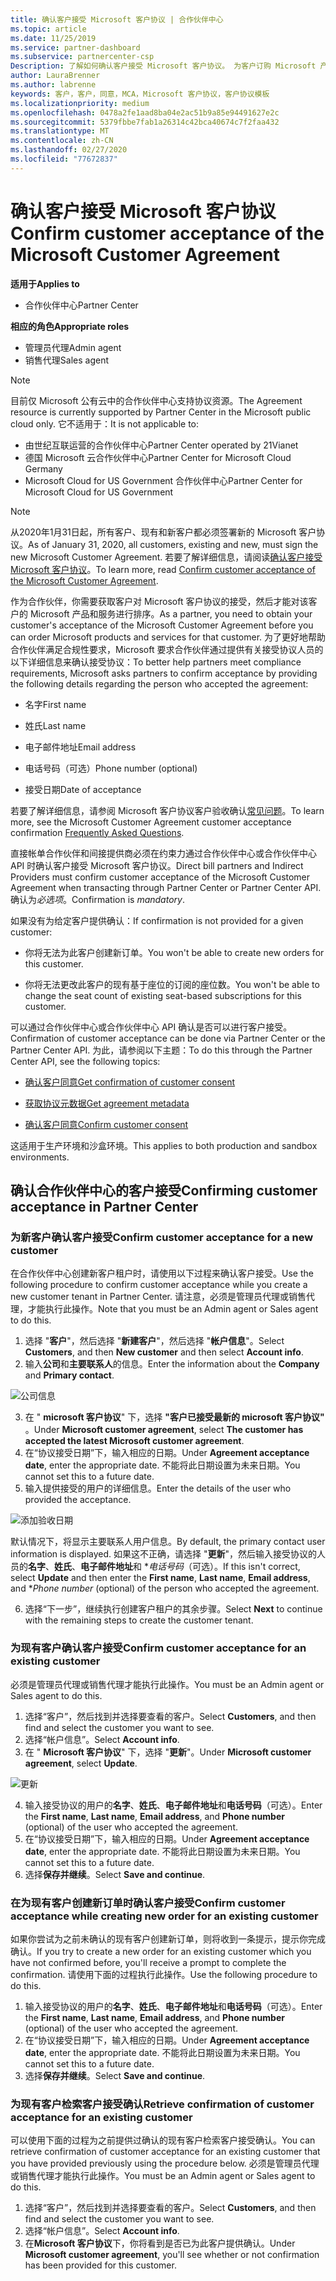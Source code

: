 ```yaml
---
title: 确认客户接受 Microsoft 客户协议 | 合作伙伴中心
ms.topic: article
ms.date: 11/25/2019
ms.service: partner-dashboard
ms.subservice: partnercenter-csp
Description: 了解如何确认客户接受 Microsoft 客户协议。 为客户订购 Microsoft 产品和服务时，可能需要这样做。
author: LauraBrenner
ms.author: labrenne
keywords: 客户，客户，同意，MCA，Microsoft 客户协议，客户协议模板
ms.localizationpriority: medium
ms.openlocfilehash: 0478a2fe1aad8ba04e2ac51b9a85e94491627e2c
ms.sourcegitcommit: 5379fbbe7fab1a26314c42bca40674c7f2faa432
ms.translationtype: MT
ms.contentlocale: zh-CN
ms.lasthandoff: 02/27/2020
ms.locfileid: "77672837"
---
```

# <a name="confirm-customer-acceptance-of-the-microsoft-customer-agreement"></a><span data-ttu-id="74aa4-105">确认客户接受 Microsoft 客户协议</span><span class="sxs-lookup"><span data-stu-id="74aa4-105">Confirm customer acceptance of the Microsoft Customer Agreement</span></span>

<span data-ttu-id="74aa4-106">**适用于**</span><span class="sxs-lookup"><span data-stu-id="74aa4-106">**Applies to**</span></span>
-  <span data-ttu-id="74aa4-107">合作伙伴中心</span><span class="sxs-lookup"><span data-stu-id="74aa4-107">Partner Center</span></span>

<span data-ttu-id="74aa4-108">**相应的角色**</span><span class="sxs-lookup"><span data-stu-id="74aa4-108">**Appropriate roles**</span></span>

- <span data-ttu-id="74aa4-109">管理员代理</span><span class="sxs-lookup"><span data-stu-id="74aa4-109">Admin agent</span></span>
- <span data-ttu-id="74aa4-110">销售代理</span><span class="sxs-lookup"><span data-stu-id="74aa4-110">Sales agent</span></span>

> [!NOTE]
> <span data-ttu-id="74aa4-111">目前仅 Microsoft 公有云中的合作伙伴中心支持协议资源。</span><span class="sxs-lookup"><span data-stu-id="74aa4-111">The Agreement resource is currently supported by Partner Center in the Microsoft public cloud only.</span></span> <span data-ttu-id="74aa4-112">它不适用于：</span><span class="sxs-lookup"><span data-stu-id="74aa4-112">It is not applicable to:</span></span>
> * <span data-ttu-id="74aa4-113">由世纪互联运营的合作伙伴中心</span><span class="sxs-lookup"><span data-stu-id="74aa4-113">Partner Center operated by 21Vianet</span></span>
> * <span data-ttu-id="74aa4-114">德国 Microsoft 云合作伙伴中心</span><span class="sxs-lookup"><span data-stu-id="74aa4-114">Partner Center for Microsoft Cloud Germany</span></span>
> * <span data-ttu-id="74aa4-115">Microsoft Cloud for US Government 合作伙伴中心</span><span class="sxs-lookup"><span data-stu-id="74aa4-115">Partner Center for Microsoft Cloud for US Government</span></span>

>[!NOTE]
><span data-ttu-id="74aa4-116">从2020年1月31日起，所有客户、现有和新客户都必须签署新的 Microsoft 客户协议。</span><span class="sxs-lookup"><span data-stu-id="74aa4-116">As of January 31, 2020, all customers, existing and new, must sign the new Microsoft Customer Agreement.</span></span> <span data-ttu-id="74aa4-117">若要了解详细信息，请阅读[确认客户接受 Microsoft 客户协议](confirm-customer-agreement.md)。</span><span class="sxs-lookup"><span data-stu-id="74aa4-117">To learn more, read [Confirm customer acceptance of the Microsoft Customer Agreement](confirm-customer-agreement.md).</span></span>

<span data-ttu-id="74aa4-118">作为合作伙伴，你需要获取客户对 Microsoft 客户协议的接受，然后才能对该客户的 Microsoft 产品和服务进行排序。</span><span class="sxs-lookup"><span data-stu-id="74aa4-118">As a partner, you need to obtain your customer's acceptance of the Microsoft Customer Agreement before you can order Microsoft products and services for that customer.</span></span> <span data-ttu-id="74aa4-119">为了更好地帮助合作伙伴满足合规性要求，Microsoft 要求合作伙伴通过提供有关接受协议人员的以下详细信息来确认接受协议：</span><span class="sxs-lookup"><span data-stu-id="74aa4-119">To better help partners meet compliance requirements, Microsoft asks partners to confirm acceptance by providing the following details regarding the person who accepted the agreement:</span></span> 

-   <span data-ttu-id="74aa4-120">名字</span><span class="sxs-lookup"><span data-stu-id="74aa4-120">First name</span></span>

-   <span data-ttu-id="74aa4-121">姓氏</span><span class="sxs-lookup"><span data-stu-id="74aa4-121">Last name</span></span>

-   <span data-ttu-id="74aa4-122">电子邮件地址</span><span class="sxs-lookup"><span data-stu-id="74aa4-122">Email address</span></span>

-   <span data-ttu-id="74aa4-123">电话号码（可选）</span><span class="sxs-lookup"><span data-stu-id="74aa4-123">Phone number (optional)</span></span>

-   <span data-ttu-id="74aa4-124">接受日期</span><span class="sxs-lookup"><span data-stu-id="74aa4-124">Date of acceptance</span></span>

<span data-ttu-id="74aa4-125">若要了解详细信息，请参阅 Microsoft 客户协议客户验收确认[常见问题](https://docs.microsoft.com/partner-center/confirm-consent-faq)。</span><span class="sxs-lookup"><span data-stu-id="74aa4-125">To learn more, see the Microsoft Customer Agreement customer acceptance confirmation [Frequently Asked Questions](https://docs.microsoft.com/partner-center/confirm-consent-faq).</span></span>

<span data-ttu-id="74aa4-126">直接帐单合作伙伴和间接提供商必须在约束力通过合作伙伴中心或合作伙伴中心 API 时确认客户接受 Microsoft 客户协议。</span><span class="sxs-lookup"><span data-stu-id="74aa4-126">Direct bill partners and Indirect Providers must confirm customer acceptance of the Microsoft Customer Agreement when transacting through Partner Center or Partner Center API.</span></span> <span data-ttu-id="74aa4-127">确认为*必选项*。</span><span class="sxs-lookup"><span data-stu-id="74aa4-127">Confirmation is *mandatory*.</span></span>

<span data-ttu-id="74aa4-128">如果没有为给定客户提供确认：</span><span class="sxs-lookup"><span data-stu-id="74aa4-128">If confirmation is not provided for a given customer:</span></span>

-   <span data-ttu-id="74aa4-129">你将无法为此客户创建新订单。</span><span class="sxs-lookup"><span data-stu-id="74aa4-129">You won't be able to create new orders for this customer.</span></span>

-   <span data-ttu-id="74aa4-130">你将无法更改此客户的现有基于座位的订阅的座位数。</span><span class="sxs-lookup"><span data-stu-id="74aa4-130">You won't be able to change the seat count of existing seat-based subscriptions for this customer.</span></span>

<span data-ttu-id="74aa4-131">可以通过合作伙伴中心或合作伙伴中心 API 确认是否可以进行客户接受。</span><span class="sxs-lookup"><span data-stu-id="74aa4-131">Confirmation of customer acceptance can be done via Partner Center or the Partner Center API.</span></span> <span data-ttu-id="74aa4-132">为此，请参阅以下主题：</span><span class="sxs-lookup"><span data-stu-id="74aa4-132">To do this through the Partner Center API, see the following topics:</span></span> 

-   [<span data-ttu-id="74aa4-133">确认客户同意</span><span class="sxs-lookup"><span data-stu-id="74aa4-133">Get confirmation of customer consent</span></span>](https://docs.microsoft.com/partner-center/develop/get-confirmation-of-customer-consent)

-   [<span data-ttu-id="74aa4-134">获取协议元数据</span><span class="sxs-lookup"><span data-stu-id="74aa4-134">Get agreement metadata</span></span>](https://docs.microsoft.com/partner-center/develop/get-agreement-metadata)

-   [<span data-ttu-id="74aa4-135">确认客户同意</span><span class="sxs-lookup"><span data-stu-id="74aa4-135">Confirm customer consent</span></span>](https://docs.microsoft.com/partner-center/develop/confirm-customer-consent)


<span data-ttu-id="74aa4-136">这适用于生产环境和沙盒环境。</span><span class="sxs-lookup"><span data-stu-id="74aa4-136">This applies to both production and sandbox environments.</span></span>

## <a name="confirming-customer-acceptance-in-partner-center"></a><span data-ttu-id="74aa4-137">确认合作伙伴中心的客户接受</span><span class="sxs-lookup"><span data-stu-id="74aa4-137">Confirming customer acceptance in Partner Center</span></span>

### <a name="confirm-customer-acceptance-for-a-new-customer"></a><span data-ttu-id="74aa4-138">为新客户确认客户接受</span><span class="sxs-lookup"><span data-stu-id="74aa4-138">Confirm customer acceptance for a new customer</span></span>

<span data-ttu-id="74aa4-139">在合作伙伴中心创建新客户租户时，请使用以下过程来确认客户接受。</span><span class="sxs-lookup"><span data-stu-id="74aa4-139">Use the following procedure to confirm customer acceptance while you create a new customer tenant in Partner Center.</span></span> <span data-ttu-id="74aa4-140">请注意，必须是管理员代理或销售代理，才能执行此操作。</span><span class="sxs-lookup"><span data-stu-id="74aa4-140">Note that you must be an Admin agent or Sales agent to do this.</span></span>

1. <span data-ttu-id="74aa4-141">选择 "**客户**"，然后选择 "**新建客户**"，然后选择 "**帐户信息**"。</span><span class="sxs-lookup"><span data-stu-id="74aa4-141">Select **Customers**, and then **New customer** and then select **Account info**.</span></span>
2. <span data-ttu-id="74aa4-142">输入**公司**和**主要联系人**的信息。</span><span class="sxs-lookup"><span data-stu-id="74aa4-142">Enter the information about the **Company** and **Primary contact**.</span></span>

![公司信息](images/mca/mca1.png)

3. <span data-ttu-id="74aa4-144">在 " **microsoft 客户协议**" 下，选择 **"客户已接受最新的 microsoft 客户协议"** 。</span><span class="sxs-lookup"><span data-stu-id="74aa4-144">Under **Microsoft customer agreement**, select **The customer has accepted the latest Microsoft customer agreement**.</span></span>
4. <span data-ttu-id="74aa4-145">在“协议接受日期”下，输入相应的日期。</span><span class="sxs-lookup"><span data-stu-id="74aa4-145">Under **Agreement acceptance date**, enter the appropriate date.</span></span> <span data-ttu-id="74aa4-146">不能将此日期设置为未来日期。</span><span class="sxs-lookup"><span data-stu-id="74aa4-146">You cannot set this to a future date.</span></span>
5. <span data-ttu-id="74aa4-147">输入提供接受的用户的详细信息。</span><span class="sxs-lookup"><span data-stu-id="74aa4-147">Enter the details of the user who provided the acceptance.</span></span>

![添加验收日期](images/mca/MCA3.png)

<span data-ttu-id="74aa4-149">默认情况下，将显示主要联系人用户信息。</span><span class="sxs-lookup"><span data-stu-id="74aa4-149">By default, the primary contact user information is displayed.</span></span> <span data-ttu-id="74aa4-150">如果这不正确，请选择 "**更新**"，然后输入接受协议的人员的**名字**、**姓氏**、**电子邮件地址**和 \**电话号码*（可选）。</span><span class="sxs-lookup"><span data-stu-id="74aa4-150">If this isn't correct, select **Update** and then enter the **First name**, **Last name**, **Email address**, and \**Phone number* (optional) of the person who accepted the agreement.</span></span>

6. <span data-ttu-id="74aa4-151">选择“下一步”，继续执行创建客户租户的其余步骤。</span><span class="sxs-lookup"><span data-stu-id="74aa4-151">Select **Next** to continue with the remaining steps to create the customer tenant.</span></span>

### <a name="confirm-customer-acceptance-for-an-existing-customer"></a><span data-ttu-id="74aa4-152">为现有客户确认客户接受</span><span class="sxs-lookup"><span data-stu-id="74aa4-152">Confirm customer acceptance for an existing customer</span></span>

<span data-ttu-id="74aa4-153">必须是管理员代理或销售代理才能执行此操作。</span><span class="sxs-lookup"><span data-stu-id="74aa4-153">You must be an Admin agent or Sales agent to do this.</span></span>

1. <span data-ttu-id="74aa4-154">选择“客户”，然后找到并选择要查看的客户。</span><span class="sxs-lookup"><span data-stu-id="74aa4-154">Select **Customers**, and then find and select the customer you want to see.</span></span>
2. <span data-ttu-id="74aa4-155">选择“帐户信息”。</span><span class="sxs-lookup"><span data-stu-id="74aa4-155">Select **Account info**.</span></span>
3. <span data-ttu-id="74aa4-156">在 " **Microsoft 客户协议**" 下，选择 "**更新**"。</span><span class="sxs-lookup"><span data-stu-id="74aa4-156">Under **Microsoft customer agreement**, select **Update**.</span></span>

![更新](images/mca/mca4.png)

4. <span data-ttu-id="74aa4-158">输入接受协议的用户的**名字**、**姓氏**、**电子邮件地址**和**电话号码**（可选）。</span><span class="sxs-lookup"><span data-stu-id="74aa4-158">Enter the **First name**, **Last name**, **Email address**, and **Phone number** (optional) of the user who accepted the agreement.</span></span>
5. <span data-ttu-id="74aa4-159">在“协议接受日期”下，输入相应的日期。</span><span class="sxs-lookup"><span data-stu-id="74aa4-159">Under **Agreement acceptance date**, enter the appropriate date.</span></span> <span data-ttu-id="74aa4-160">不能将此日期设置为未来日期。</span><span class="sxs-lookup"><span data-stu-id="74aa4-160">You cannot set this to a future date.</span></span>
6. <span data-ttu-id="74aa4-161">选择**保存并继续**。</span><span class="sxs-lookup"><span data-stu-id="74aa4-161">Select **Save and continue**.</span></span>

### <a name="confirm-customer-acceptance-while-creating-new-order-for-an-existing-customer"></a><span data-ttu-id="74aa4-162">在为现有客户创建新订单时确认客户接受</span><span class="sxs-lookup"><span data-stu-id="74aa4-162">Confirm customer acceptance while creating new order for an existing customer</span></span>

<span data-ttu-id="74aa4-163">如果你尝试为之前未确认的现有客户创建新订单，则将收到一条提示，提示你完成确认。</span><span class="sxs-lookup"><span data-stu-id="74aa4-163">If you try to create a new order for an existing customer which you have not confirmed before, you'll receive a prompt to complete the confirmation.</span></span> <span data-ttu-id="74aa4-164">请使用下面的过程执行此操作。</span><span class="sxs-lookup"><span data-stu-id="74aa4-164">Use the following procedure to do this.</span></span>

1. <span data-ttu-id="74aa4-165">输入接受协议的用户的**名字**、**姓氏**、**电子邮件地址**和**电话号码**（可选）。</span><span class="sxs-lookup"><span data-stu-id="74aa4-165">Enter the **First name**, **Last name**, **Email address**, and **Phone number** (optional) of the user who accepted the agreement.</span></span>
2. <span data-ttu-id="74aa4-166">在“协议接受日期”下，输入相应的日期。</span><span class="sxs-lookup"><span data-stu-id="74aa4-166">Under **Agreement acceptance date**, enter the appropriate date.</span></span> <span data-ttu-id="74aa4-167">不能将此日期设置为未来日期。</span><span class="sxs-lookup"><span data-stu-id="74aa4-167">You cannot set this to a future date.</span></span>
3. <span data-ttu-id="74aa4-168">选择**保存并继续**。</span><span class="sxs-lookup"><span data-stu-id="74aa4-168">Select **Save and continue**.</span></span>

### <a name="retrieve-confirmation-of-customer-acceptance-for-an-existing-customer"></a><span data-ttu-id="74aa4-169">为现有客户检索客户接受确认</span><span class="sxs-lookup"><span data-stu-id="74aa4-169">Retrieve confirmation of customer acceptance for an existing customer</span></span>

<span data-ttu-id="74aa4-170">可以使用下面的过程为之前提供过确认的现有客户检索客户接受确认。</span><span class="sxs-lookup"><span data-stu-id="74aa4-170">You can retrieve confirmation of customer acceptance for an existing customer that you have provided previously using the procedure below.</span></span> <span data-ttu-id="74aa4-171">必须是管理员代理或销售代理才能执行此操作。</span><span class="sxs-lookup"><span data-stu-id="74aa4-171">You must be an Admin agent or Sales agent to do this.</span></span>

1. <span data-ttu-id="74aa4-172">选择“客户”，然后找到并选择要查看的客户。</span><span class="sxs-lookup"><span data-stu-id="74aa4-172">Select **Customers**, and then find and select the customer you want to see.</span></span>
2. <span data-ttu-id="74aa4-173">选择“帐户信息”。</span><span class="sxs-lookup"><span data-stu-id="74aa4-173">Select **Account info**.</span></span>
3. <span data-ttu-id="74aa4-174">在**Microsoft 客户协议**下，你将看到是否已为此客户提供确认。</span><span class="sxs-lookup"><span data-stu-id="74aa4-174">Under **Microsoft customer agreement**, you'll see whether or not confirmation has been provided for this customer.</span></span>
